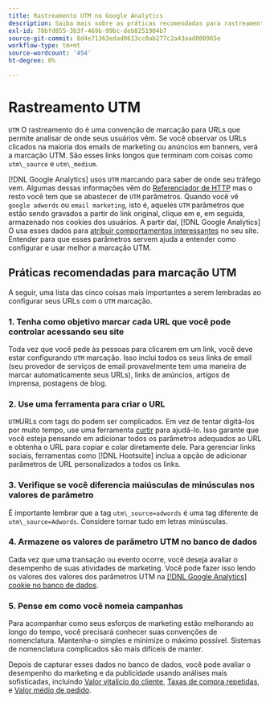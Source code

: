 ```yaml
---
title: Rastreamento UTM no Google Analytics
description: Saiba mais sobre as práticas recomendadas para rastreamento UTM (marcação) no Google Analytics.
exl-id: 70bfd855-3b3f-469b-99bc-deb8251904b7
source-git-commit: 8d4e71363edad0613cc0ab277c2a43aad000965e
workflow-type: tm+mt
source-wordcount: '454'
ht-degree: 0%

---
```


# Rastreamento UTM

`UTM` O rastreamento do é uma convenção de marcação para URLs que permite analisar de onde seus usuários vêm. Se você observar os URLs clicados na maioria dos emails de marketing ou anúncios em banners, verá a marcação UTM. São esses links longos que terminam com coisas como `utm\_source` e `utm\_medium`.

[!DNL Google Analytics] usos `UTM` marcando para saber de onde seu tráfego vem. Algumas dessas informações vêm do [Referenciador de HTTP](https://en.wikipedia.org/wiki/HTTP_referer) mas o resto você tem que se abastecer de `UTM` parâmetros. Quando você vê `google adwords` ou `email marketing`, isto é, aqueles `UTM` parâmetros que estão sendo gravados a partir do link original, clique em e, em seguida, armazenado nos cookies dos usuários. A partir daí, [!DNL Google Analytics] O usa esses dados para [atribuir comportamentos interessantes](../data-analyst/analysis/google-track-user-acq.md) no seu site. Entender para que esses parâmetros servem ajuda a entender como configurar e usar melhor a marcação UTM.

## Práticas recomendadas para marcação UTM

A seguir, uma lista das cinco coisas mais importantes a serem lembradas ao configurar seus URLs com o `UTM` marcação.

### 1. Tenha como objetivo marcar cada URL que você pode controlar acessando seu site

Toda vez que você pede às pessoas para clicarem em um link, você deve estar configurando `UTM` marcação. Isso inclui todos os seus links de email (seu provedor de serviços de email provavelmente tem uma maneira de marcar automaticamente seus URLs), links de anúncios, artigos de imprensa, postagens de blog.

### 2. Use uma ferramenta para criar o URL

`UTM`URLs com tags do podem ser complicados. Em vez de tentar digitá-los por muito tempo, use uma ferramenta [curtir](https://support.google.com/analytics/answer/1033867?hl=en) para ajudá-lo. Isso garante que você esteja pensando em adicionar todos os parâmetros adequados ao URL e obtenha o URL para copiar e colar diretamente dele. Para gerenciar links sociais, ferramentas como [!DNL Hootsuite] inclua a opção de adicionar parâmetros de URL personalizados a todos os links.

### 3. Verifique se você diferencia maiúsculas de minúsculas nos valores de parâmetro

É importante lembrar que a tag `utm\_source=adwords` é uma tag diferente de `utm\_source=Adwords`. Considere tornar tudo em letras minúsculas.

### 4. Armazene os valores de parâmetro UTM no banco de dados

Cada vez que uma transação ou evento ocorre, você deseja avaliar o desempenho de suas atividades de marketing. Você pode fazer isso lendo os valores dos valores dos parâmetros UTM na [[!DNL Google Analytics] cookie no banco de dados](../data-analyst/analysis/google-track-user-acq.md).

### 5. Pense em como você nomeia campanhas

Para acompanhar como seus esforços de marketing estão melhorando ao longo do tempo, você precisará conhecer suas convenções de nomenclatura. Mantenha-o simples e minimize o máximo possível. Sistemas de nomenclatura complicados são mais difíceis de manter.

Depois de capturar esses dados no banco de dados, você pode avaliar o desempenho do marketing e da publicidade usando análises mais sofisticadas, incluindo [Valor vitalício do cliente](../data-analyst/analysis/ess-expected-ltv.md), [Taxas de compra repetidas](../data-analyst/analysis/repurchase-behavior.md), e [Valor médio de pedido](../data-analyst/analysis/basic-analytics.md).
